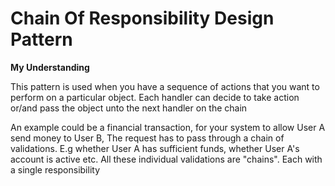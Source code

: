# Chain Of Responsibility Design Pattern

**My Understanding**

This pattern is used when you have a sequence of actions that you want to perform on a particular object. Each handler
can decide to take action or/and pass the object unto the next handler on the chain

An example could be a financial transaction, for your system to allow User A send money to User B, The request has to
pass through a chain of validations. E.g whether User A has sufficient funds, whether User A's account is active etc.
All these individual validations are "chains". Each with a single responsibility

